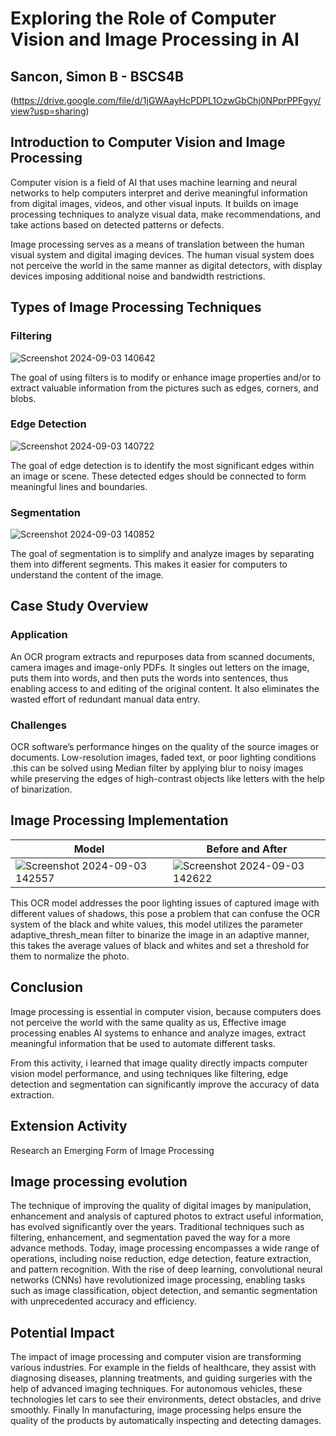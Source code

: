 # Exploring the Role of Computer Vision and Image Processing in AI
## Sancon, Simon B - BSCS4B

(https://drive.google.com/file/d/1jGWAayHcPDPL1OzwGbChj0NPprPPFgyy/view?usp=sharing)

## Introduction to Computer Vision and Image Processing
Computer vision is a field of AI that uses machine learning and neural networks to help computers interpret and derive meaningful information from digital images, videos, and other visual inputs. It builds on image processing techniques to analyze visual data, make recommendations, and take actions based on detected patterns or defects.

Image processing serves as a means of translation between the human visual system and digital imaging devices. The human visual system does not perceive the world in the same manner as digital detectors, with display devices imposing additional noise and bandwidth restrictions.

## Types of Image Processing Techniques

### Filtering
![Screenshot 2024-09-03 140642](https://github.com/user-attachments/assets/858251c3-9898-42a7-ad6c-b2cf90bf3b1e)

The goal of using filters is to modify or enhance image properties and/or to extract valuable information from the pictures such as edges, corners, and blobs. 

### Edge Detection

![Screenshot 2024-09-03 140722](https://github.com/user-attachments/assets/d3a356da-688a-4503-b2ba-bda1584be759)

The goal of edge detection is to identify the most significant edges within an image or scene. These detected edges should be connected to form meaningful lines and boundaries.

### Segmentation

![Screenshot 2024-09-03 140852](https://github.com/user-attachments/assets/c084a0eb-9c91-43c1-9c75-a15d27a1c5c1)

The goal of  segmentation  is to simplify and analyze images by separating them into different segments. This makes it easier for computers to understand the content of the image.

## Case Study Overview

### Application

An OCR program extracts and repurposes data from scanned documents, camera images and image-only PDFs. It singles out letters on the image, puts them into words, and then puts the words into sentences, thus enabling access to and editing of the original content. It also eliminates the wasted effort of redundant manual data entry.

### Challenges

OCR software’s performance hinges on the quality of the source images or documents. Low-resolution images, faded text, or poor lighting conditions .this can be solved using Median filter by applying blur to noisy images while preserving the edges of high-contrast objects like letters with the help of binarization.

## Image Processing Implementation

| Model                  |Before and After           |
|--------------------------|--------------------------|
| ![Screenshot 2024-09-03 142557](https://github.com/user-attachments/assets/cd996441-ffb3-479a-87bb-ff511fb52b5d)   | ![Screenshot 2024-09-03 142622](https://github.com/user-attachments/assets/0667812f-de82-4a93-8446-1d9b552ee787)   |

This OCR model addresses the poor lighting issues of captured image with different values of shadows, this pose a problem that can confuse the OCR system of the black and white values, this model utilizes the parameter adaptive_thresh_mean filter to binarize the image in an adaptive manner, this takes the average values of black and whites and set a threshold for them to normalize the photo.

## Conclusion

Image processing is essential in computer vision, because computers does not perceive the world with the same quality as us,  Effective image processing enables AI systems to enhance and analyze images, extract meaningful information that be used to automate different tasks.

From this activity, i learned that image quality directly impacts computer vision model performance, and using techniques like filtering, edge detection and segmentation can significantly improve the accuracy of data extraction.

## Extension Activity
Research an Emerging Form of Image Processing

## Image processing evolution

The technique of improving the quality of digital images by manipulation, enhancement and analysis of captured photos to extract useful information, has evolved significantly over the years. Traditional techniques such as filtering, enhancement, and segmentation paved the way for a more advance methods. Today, image processing encompasses a wide range of operations, including noise reduction, edge detection, feature extraction, and pattern recognition. With the rise of deep learning, convolutional neural networks (CNNs) have revolutionized image processing, enabling tasks such as image classification, object detection, and semantic segmentation with unprecedented accuracy and efficiency.

## Potential Impact

The impact of image processing and computer vision are transforming various industries. For example in the fields of healthcare, they assist with diagnosing diseases, planning treatments, and guiding surgeries with the help of advanced imaging techniques. For autonomous vehicles, these technologies let cars to see their environments, detect obstacles, and drive smoothly. Finally In manufacturing, image processing helps ensure the quality of the products by automatically inspecting and detecting damages.






